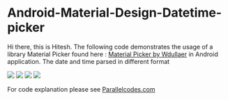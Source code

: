 # Android-Material-Design-Datetime-picker
Hi there, this is Hitesh. The following code demonstrates the usage of a library Material Picker found here : <a href="https://github.com/wdullaer/MaterialDateTimePicker" >Material Picker by Wdullaer</a> in Android application. The date and time parsed in different format

<img src="http://i1.wp.com/www.parallelcodes.com/wp-content/uploads/2016/05/android-material-design-pickers-1.png?resize=480%2C410" />

<img src="http://i0.wp.com/www.parallelcodes.com/wp-content/uploads/2016/05/android-material-design-pickers-4.png?resize=480%2C854" />

<img src="http://i1.wp.com/www.parallelcodes.com/wp-content/uploads/2016/05/android-material-design-pickers-2.png?resize=480%2C854" />

<img src="http://i2.wp.com/www.parallelcodes.com/wp-content/uploads/2016/05/android-material-design-pickers-3.png?resize=480%2C854" />

For code explanation please see <a href="http://www.parallelcodes.com/android-material-datetime-picker-example/">Parallelcodes.com</a>



